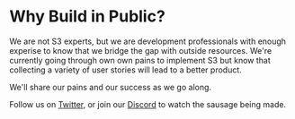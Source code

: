# Why Build in Public?

We are not S3 experts, but we are development professionals with enough experise to know that we bridge the gap with outside resources. We're currently going through own own pains to implement S3 but know that collecting a variety of user stories will lead to a better product. 

We'll share our pains and our success as we go along.

Follow us on [Twitter](https://twitter.com/OpenSociocracy), or join our [Discord](https://discord.gg/rZBBhKwe) to watch the sausage being made.